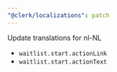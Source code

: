 ```yaml
---
"@clerk/localizations": patch
---
```


Update translations for nl-NL
- `waitlist.start.actionLink`
- `waitlist.start.actionText`

